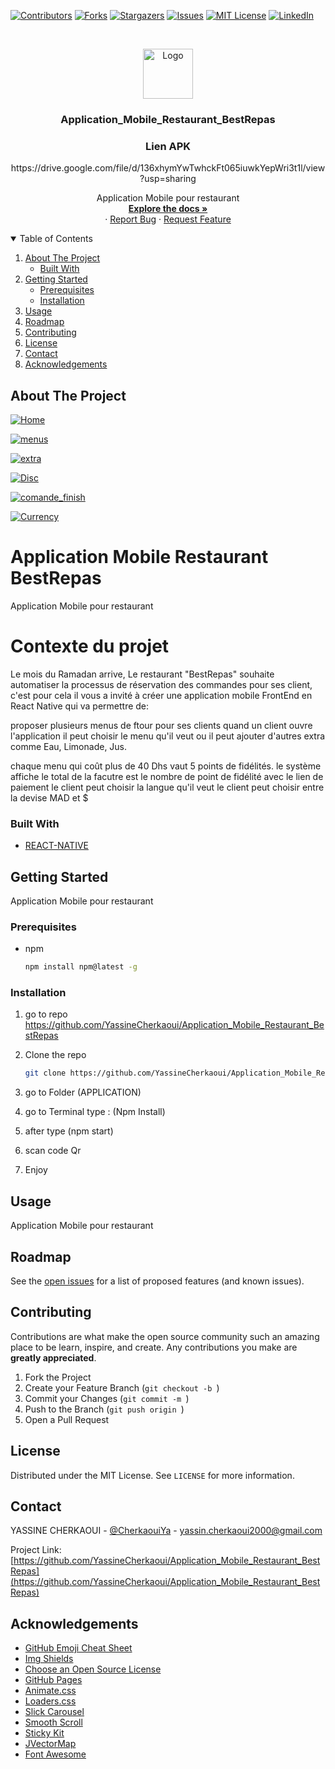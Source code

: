 [![Contributors][contributors-shield]][contributors-url]
[![Forks][forks-shield]][forks-url]
[![Stargazers][stars-shield]][stars-url]
[![Issues][issues-shield]][issues-url]
[![MIT License][license-shield]][license-url]
[![LinkedIn][linkedin-shield]][linkedin-url]


<!-- PROJECT LOGO -->
<br />
<p align="center">
  <a href="https://github.com/YassineCherkaoui/Application_Mobile_Restaurant_BestRepas">
    <img src="images/logo.png" alt="Logo" width="80" height="80">
  </a>

  <h3 align="center">Application_Mobile_Restaurant_BestRepas</h3>
 <h3 align="center">Lien APK</h3>
   <p align="center">https://drive.google.com/file/d/136xhymYwTwhckFt065iuwkYepWri3t1l/view?usp=sharing</h3>

  <p align="center">
Application Mobile pour restaurant
    <br />
    <a href="https://github.com/YassineCherkaoui/Application_Mobile_Restaurant_BestRepas"><strong>Explore the docs »</strong></a>
    <br />
    ·
    <a href="https://github.com/YassineCherkaoui/Application_Mobile_Restaurant_BestRepas/issues">Report Bug</a>
    ·
    <a href="https://github.com/YassineCherkaoui/Application_Mobile_Restaurant_BestRepas/issues">Request Feature</a>
  </p>
</p>




<!-- TABLE OF CONTENTS -->
<details open="open">
  <summary>Table of Contents</summary>
  <ol>
    <li>
      <a href="#about-the-project">About The Project</a>
      <ul>
        <li><a href="#built-with">Built With</a></li>
      </ul>
    </li>
    <li>
      <a href="#getting-started">Getting Started</a>
      <ul>
        <li><a href="#prerequisites">Prerequisites</a></li>
        <li><a href="#installation">Installation</a></li>
      </ul>
    </li>
    <li><a href="#usage">Usage</a></li>
    <li><a href="#roadmap">Roadmap</a></li>
    <li><a href="#contributing">Contributing</a></li>
    <li><a href="#license">License</a></li>
    <li><a href="#contact">Contact</a></li>
    <li><a href="#acknowledgements">Acknowledgements</a></li>
  </ol>
</details>



<!-- ABOUT THE PROJECT -->
## About The Project

[![Home][Home]](https://github.com/YassineCherkaoui/Application_Mobile_Restaurant_BestRepas)


[![menus][menus]](https://github.com/YassineCherkaoui/Application_Mobile_Restaurant_BestRepas)

[![extra][extra]](https://github.com/YassineCherkaoui/Application_Mobile_Restaurant_BestRepas)

[![Disc][Disc]](https://github.com/YassineCherkaoui/Application_Mobile_Restaurant_BestRepas)

[![comande_finish][comande_finish]](https://github.com/YassineCherkaoui/Application_Mobile_Restaurant_BestRepas)

[![Currency][Currency]](https://github.com/YassineCherkaoui/Application_Mobile_Restaurant_BestRepas)


# Application Mobile Restaurant BestRepas

Application Mobile pour restaurant

# Contexte du projet
Le mois du Ramadan arrive, Le restaurant "BestRepas" souhaite automatiser la processus de réservation des commandes pour ses client, c'est pour cela il vous a invité à créer une application mobile FrontEnd en React Native qui va permettre de:

proposer plusieurs menus de ftour pour ses clients quand un client ouvre l'application il peut choisir le menu qu'il veut ou il peut ajouter d'autres extra comme Eau, Limonade, Jus.

chaque menu qui coût plus de 40 Dhs vaut 5 points de fidélités. le système affiche le total de la facutre est le nombre de point de fidélité avec le lien de paiement le client peut choisir la langue qu'il veut le client peut choisir entre la devise MAD et $


### Built With

* [REACT-NATIVE]()

<!-- GETTING STARTED -->
## Getting Started

Application Mobile pour restaurant


### Prerequisites


* npm
  ```sh
  npm install npm@latest -g
  ```

### Installation

1. go to repo https://github.com/YassineCherkaoui/Application_Mobile_Restaurant_BestRepas
2. Clone the repo
   ```sh
   git clone https://github.com/YassineCherkaoui/Application_Mobile_Restaurant_BestRepas
   ```

3. go to Folder (APPLICATION)

4. go to Terminal type : (Npm Install)

5. after type (npm start)

6. scan code Qr

7. Enjoy


<!-- USAGE EXAMPLES -->
## Usage

Application Mobile pour restaurant


<!-- ROADMAP -->
## Roadmap

See the [open issues](https://github.com/YassineCherkaoui/Application_Mobile_Restaurant_BestRepas/issues) for a list of proposed features (and known issues).



<!-- CONTRIBUTING -->
## Contributing

Contributions are what make the open source community such an amazing place to be learn, inspire, and create. Any contributions you make are **greatly appreciated**.

1. Fork the Project
2. Create your Feature Branch (`git checkout -b `)
3. Commit your Changes (`git commit -m `)
4. Push to the Branch (`git push origin `)
5. Open a Pull Request



<!-- LICENSE -->
## License

Distributed under the MIT License. See `LICENSE` for more information.



<!-- CONTACT -->
## Contact

YASSINE CHERKAOUI - [@CherkaouiYa](https://twitter.com/CherkaouiYa) - yassin.cherkaoui2000@gmail.com

Project Link: [https://github.com/YassineCherkaoui/Application_Mobile_Restaurant_BestRepas](https://github.com/YassineCherkaoui/Application_Mobile_Restaurant_BestRepas)



<!-- ACKNOWLEDGEMENTS -->
## Acknowledgements
* [GitHub Emoji Cheat Sheet](https://www.webpagefx.com/tools/emoji-cheat-sheet)
* [Img Shields](https://shields.io)
* [Choose an Open Source License](https://choosealicense.com)
* [GitHub Pages](https://pages.github.com)
* [Animate.css](https://daneden.github.io/animate.css)
* [Loaders.css](https://connoratherton.com/loaders)
* [Slick Carousel](https://kenwheeler.github.io/slick)
* [Smooth Scroll](https://github.com/cferdinandi/smooth-scroll)
* [Sticky Kit](http://leafo.net/sticky-kit)
* [JVectorMap](http://jvectormap.com)
* [Font Awesome](https://fontawesome.com)


<!-- MARKDOWN LINKS & IMAGES -->
<!-- https://www.markdownguide.org/basic-syntax/#reference-style-links -->
[contributors-shield]: https://img.shields.io/github/contributors/othneildrew/Best-README-Template.svg?style=for-the-badge
[contributors-url]: https://github.com/YassineCherkaoui/Application_Mobile_Restaurant_BestRepas/graphs/contributors
[forks-shield]: https://img.shields.io/github/forks/othneildrew/Best-README-Template.svg?style=for-the-badge
[forks-url]: https://github.com/YassineCherkaoui/Application_Mobile_Restaurant_BestRepas/network/members
[stars-shield]: https://img.shields.io/github/stars/othneildrew/Best-README-Template.svg?style=for-the-badge
[stars-url]: https://github.com/YassineCherkaoui/Application_Mobile_Restaurant_BestRepas/stargazers
[issues-shield]: https://img.shields.io/github/issues/othneildrew/Best-README-Template.svg?style=for-the-badge
[issues-url]: https://github.com/YassineCherkaoui/Application_Mobile_Restaurant_BestRepas/issues
[license-shield]: https://img.shields.io/github/license/othneildrew/Best-README-Template.svg?style=for-the-badge
[license-url]: https://github.com/YassineCherkaoui/Application_Mobile_Restaurant_BestRepas/blob/master/LICENSE.txt
[linkedin-shield]: https://img.shields.io/badge/-LinkedIn-black.svg?style=for-the-badge&logo=linkedin&colorB=555
[linkedin-url]: https://linkedin.com/in/othneildrew


<!-- SCREENSHOOT -->

[Home]: ScreenShot/Home.jpg

[menus]: ScreenShot/menus.jpg

[extra]: ScreenShot/extra.jpg

[Disc]: ScreenShot/discr.jpg

[details]: ScreenShot/details.jpg

[comande_finish]: ScreenShot/comande_finish.jpg

[Currency]: ScreenShot/Currency.jpg

